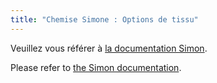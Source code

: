 ```yaml
---
title: "Chemise Simone : Options de tissu"
---
```


<Note>

Veuillez vous référer à [la documentation Simon](/docs/patterns/simon/).

Please refer to [the Simon documentation](/docs/designs/simon/).

</Note>
